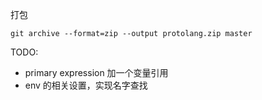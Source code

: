 打包

```
git archive --format=zip --output protolang.zip master
```

TODO:

- primary expression 加一个变量引用
- env 的相关设置，实现名字查找
